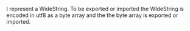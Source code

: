I represent a WideString.
To be exported or imported the WIdeString is encoded in utf8 as a byte array and the the byte array is exported or imported.